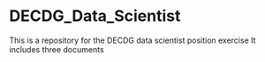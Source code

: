 # DECDG_Data_Scientist
This is a repository for the DECDG data scientist position exercise
It includes three documents
